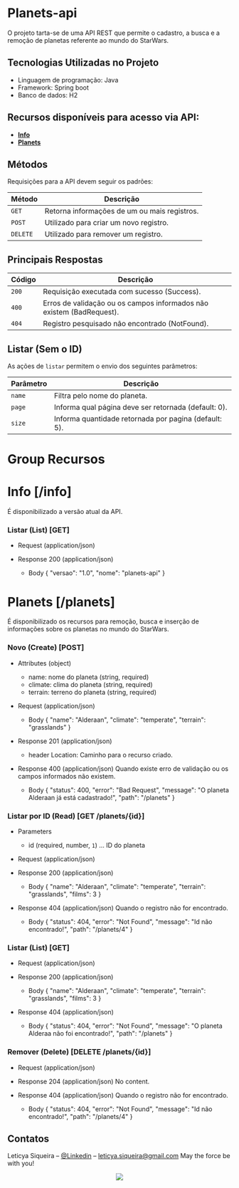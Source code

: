 # Planets-api

O projeto tarta-se de uma API REST que permite o cadastro, a busca e a remoção de planetas referente ao mundo do StarWars.

## Tecnologias Utilizadas no Projeto
* Linguagem de programação: Java
* Framework: Spring boot
* Banco de dados: H2 

## Recursos disponíveis para acesso via API:
* [**Info**](#reference/recursos/info)
* [**Planets**](#reference/recursos/planets)

## Métodos
Requisições para a API devem seguir os padrões:

| Método    | Descrição |
|-----|-----|
| `GET`     | Retorna informações de um ou mais registros. |
| `POST`    | Utilizado para criar um novo registro. |
| `DELETE ` | Utilizado para remover um registro. |

## Principais Respostas

| Código | Descrição |
|---|---|
| `200` | Requisição executada com sucesso (Success).|
| `400` | Erros de validação ou os campos informados não existem (BadRequest).|
| `404` | Registro pesquisado não encontrado (NotFound).|


## Listar (Sem o ID)
As ações de `listar` permitem o envio dos seguintes parâmetros:

| Parâmetro | Descrição |
|---|---|
| `name` | Filtra pelo nome do planeta. |
| `page` | Informa qual página deve ser retornada (default: 0). |
| `size` | Informa quantidade retornada por pagina (default: 5). |


# Group Recursos

# Info [/info]

É disponibilizado a versão atual da API.

### Listar (List) [GET]

+ Request (application/json)

+ Response 200 (application/json)
	 + Body
           {
			 "versao": "1.0",
			 "nome": "planets-api"
		   }

			


# Planets [/planets]

É disponibilizado os recursos para remoção, busca e inserção de informações sobre os planetas no mundo do StarWars.

### Novo (Create) [POST]

+ Attributes (object)

    + name: nome do planeta (string, required) 
    + climate: clima do planeta (string, required) 
    + terrain: terreno do planeta (string, required)
   
+ Request (application/json)
    + Body
            {
              "name": "Alderaan",
              "climate": "temperate",
              "terrain": "grasslands"
            }

+ Response 201 (application/json)
    + header
           Location: Caminho para o recurso criado.


+ Response 400 (application/json)
  Quando existe erro de validação ou os campos informados não existem.
    + Body
            {
			  "status": 400,
			  "error": "Bad Request",
			  "message": "O planeta Alderaan já está cadastrado!",
			  "path": "/planets"
			}
           
           
           
### Listar por ID (Read) [GET /planets/{id}]

+ Parameters
    + id (required, number, `1`) ... ID do planeta
   
+ Request (application/json)

+ Response 200 (application/json)
    + Body
            {
              "name": "Alderaan",
              "climate": "temperate",
              "terrain": "grasslands",
              "films": 3
            } 

+ Response 404 (application/json)
  Quando o registro não for encontrado.
    + Body
            {
			  "status": 404,
			  "error": "Not Found",
			  "message": "Id não encontrado!",
			  "path": "/planets/4"
			}


### Listar (List) [GET]

+ Request (application/json)

+ Response 200 (application/json)
	 + Body
            {
              "name": "Alderaan",
              "climate": "temperate",
              "terrain": "grasslands",
              "films": 3
            } 

+ Response 404 (application/json)
	 + Body
           {
			 "status": 404,
			 "error": "Not Found",
			 "message": "O planeta Alderaa não foi encontrado!",
			 "path": "/planets"
		   }
		   



### Remover (Delete) [DELETE  /planets/{id}]

+ Request (application/json)

+ Response 204 (application/json)
	No content.
 
+ Response 404 (application/json)
  Quando o registro não for encontrado.
    + Body
            {
			  "status": 404,
			  "error": "Not Found",
			  "message": "Id não encontrado!",
			  "path": "/planets/4"
			}
		   

## Contatos

Leticya Siqueira – [@Linkedin](https://www.linkedin.com/in/leticya-siqueira/) – leticya.siqueira@gmail.com
May the force be with you!
<div align="center">
  <img src="https://4.bp.blogspot.com/-TAPc-Pqi9qE/VyodGMznFbI/AAAAAAAAN2w/S-3AtXzxxwwEZmq_JpWDEyXxRrOobuWfwCLcB/s1600/facebook%2Bcover%2Bstar%2Bwars%2Bdarth%2Bvader%2B2.png"/> 
</div>

